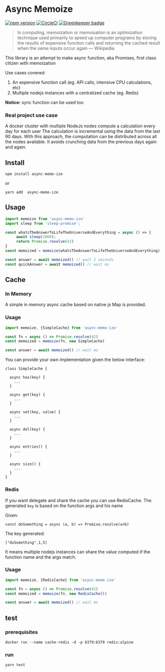 # Async Memoize
[![npm version](https://badge.fury.io/js/async-memo-ize.svg)](https://badge.fury.io/js/async-memo-ize) [![CircleCI](https://circleci.com/gh/aboutlo/async-memo-ize/tree/master.svg?style=shield)](https://circleci.com/gh/aboutlo/async-memo-ize/tree/master) [![Greenkeeper badge](https://badges.greenkeeper.io/aboutlo/async-memo-ize.svg)](https://greenkeeper.io/)

> In computing, memoization or memoisation is an optimization technique used primarily to speed up computer programs by storing the results of expensive function calls and returning the cached result when the same inputs occur again
> — Wikipedia

This library is an attempt to make async function, aka Promises, first class citizen with memoization

Use cases covered:
1) An expensive function call (eg. API calls, intensive CPU calculations, etc) 
2) Multiple nodejs instances with a centralized cache (eg. Redis)

**Notice:** sync function can be used too

### Real project use case 

A docker cluster with multiple NodeJs nodes compute a calculation every day for each user 
The calculation is incremental using the data from the last 90 days. 
With this approach, the computation can be distributed across all the nodes available. 
It avoids crunching data from the previous days again and again.  
 
## Install

    npm install async-memo-ize

or

    yarn add  async-memo-ize

## Usage

```js
import memoize from 'async-memo-ize'
import sleep from 'sleep-promise';

const whatsTheAnswerToLifeTheUniverseAndEverything = async () => {
     await sleep(2000);
     return Promise.resolve(42)
}
const memoized = memoize(whatsTheAnswerToLifeTheUniverseAndEverything)

const answer = await memoized() // wait 2 seconds 
const quickAnswer = await memoized() // wait ms  
```

## Cache

### In Memory

A simple in memory async cache based on native js Map is provided.

### Usage

```js
import memoize, {SimpleCache} from 'async-memo-ize'

const fn = async () => Promise.resolve(42)
const memoized = memoize(fn, new SimpleCache)

const answer = await memoized() // wait ms  
```

You can provide your own implementation given the below interface:

```
class SimpleCache {

  async has(key) {
    ...
  }

  async get(key) {
    ...
  }

  async set(key, value) {
    ...
  }

  async del(key) {
    ...
  }

  async entries() {
    ...
  }

  async size() {
    ...
  }
}
```

### Redis
If you want delegate and share the cache you can use RedisCache. 
The generated `key` is based on the function args and his name 

Given:
```
const doSomething = async (a, b) => Promise.resolve(a+b)

```
The key generated:

```
["doSomething",1,5]
```

It means multiple nodejs instances can share the value computed if the function name and the args match.  

### Usage
```js
import memoize, {RedisCache} from 'async-memo-ize'

const fn = async () => Promise.resolve(42)
const memoized = memoize(fn, new RedisCache())

const answer = await memoized() // wait ms  
```

## test

### prerequisites

    docker run --name cache-redis -d -p 6379:6379 redis:alpine  

### run

    yarn test

